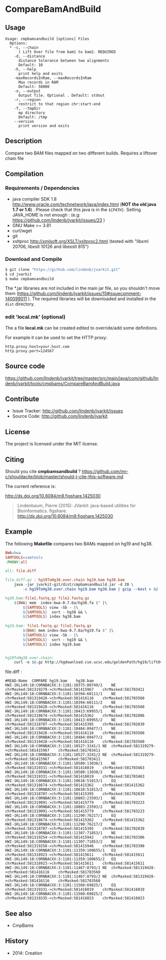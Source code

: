 # CompareBamAndBuild


## Usage

```
Usage: cmpbamsandbuild [options] Files
  Options:
  * -c, --chain
      ) Lift Over file from bam1 to bam2. REQUIRED
    -d, --distance
      distance tolerance between two alignments
      Default: 10
    -h, --help
      print help and exits
    -maxRecordsInRam, --maxRecordsInRam
      Max records in RAM
      Default: 50000
    -o, --output
      Output file. Optional . Default: stdout
    -r, --region
      restrict to that region chr:start-end
    -T, --tmpDir
      mp directory
      Default: /tmp
    --version
      print version and exits

```


## Description

Compare two  BAM files mapped on two different builds. Requires a liftover chain file

## Compilation

### Requirements / Dependencies

* java compiler SDK 1.8 http://www.oracle.com/technetwork/java/index.html (**NOT the old java 1.7 or 1.6**) . Please check that this java is in the `${PATH}`. Setting JAVA_HOME is not enough : (e.g: https://github.com/lindenb/jvarkit/issues/23 )
* GNU Make >= 3.81
* curl/wget
* git
* xsltproc http://xmlsoft.org/XSLT/xsltproc2.html (tested with "libxml 20706, libxslt 10126 and libexslt 815")


### Download and Compile

```bash
$ git clone "https://github.com/lindenb/jvarkit.git"
$ cd jvarkit
$ make cmpbamsandbuild
```

The *.jar libraries are not included in the main jar file, so you shouldn't move them (https://github.com/lindenb/jvarkit/issues/15#issuecomment-140099011 ).
The required libraries will be downloaded and installed in the `dist` directory.

### edit 'local.mk' (optional)

The a file **local.mk** can be created edited to override/add some definitions.

For example it can be used to set the HTTP proxy:

```
http.proxy.host=your.host.com
http.proxy.port=124567
```
## Source code 

https://github.com/lindenb/jvarkit/tree/master/src/main/java/com/github/lindenb/jvarkit/tools/cmpbams/CompareBamAndBuild.java

## Contribute

- Issue Tracker: http://github.com/lindenb/jvarkit/issues
- Source Code: http://github.com/lindenb/jvarkit

## License

The project is licensed under the MIT license.

## Citing

Should you cite **cmpbamsandbuild** ? https://github.com/mr-c/shouldacite/blob/master/should-I-cite-this-software.md

The current reference is:

http://dx.doi.org/10.6084/m9.figshare.1425030

> Lindenbaum, Pierre (2015): JVarkit: java-based utilities for Bioinformatics. figshare.
> http://dx.doi.org/10.6084/m9.figshare.1425030

 

## Example

The following **Makefile** compares two BAMs mapped on hg19 and hg38.

```makefile
BWA=bwa
SAMTOOLS=samtools
.PHONY:all

all: file.diff

file.diff.gz : hg19ToHg38.over.chain hg19.bam hg38.bam
	java -jar jvarkit-git/dist/cmpbamsandbuild.jar -d 20 \
	    -c hg19ToHg38.over.chain hg19.bam hg38.bam | gzip --best > $@

hg38.bam:file1.fastq.gz file2.fastq.gz
	${BWA} mem  index-bwa-0.7.6a/hg38.fa $^ |\
		${SAMTOOLS} view -Sb - |\
		${SAMTOOLS}  sort - hg38 && \
		${SAMTOOLS} index hg38.bam
		
hg19.bam: file1.fastq.gz file2.fastq.gz
		${BWA} mem index-bwa-0.7.6a/hg19.fa $^ |\
		${SAMTOOLS} view -Sb - |\
		${SAMTOOLS}  sort - hg19 && \
		${SAMTOOLS} index hg19.bam


hg19ToHg38.over.chain:
	curl -o $@.gz http://hgdownload.cse.ucsc.edu/goldenPath/hg19/liftOver/$@.gz && gunzip -f $@.gz

```

file.diff :
```tsv
#READ-Name	COMPARE	hg19.bam	hg38.bam
HWI-1KL149:18:C0RNBACXX:3:1101:10375:80749/2	NE	chrMasked:581319279->chrMasked:581415967	chrMasked:581703411
HWI-1KL149:18:C0RNBACXX:3:1101:10394:60111/1	NE	chrMasked:581319428->chrMasked:581416116	chrMasked:581703560
HWI-1KL149:18:C0RNBACXX:3:1101:10394:60111/2	NE	chrMasked:581319428->chrMasked:581416116	chrMasked:581703560
HWI-1KL149:18:C0RNBACXX:3:1101:10413:69955/1	NE	chrMasked:581318674->chrMasked:581415362	chrMasked:581702806
HWI-1KL149:18:C0RNBACXX:3:1101:10413:69955/2	NE	chrMasked:581318707->chrMasked:581415395	chrMasked:581702839
HWI-1KL149:18:C0RNBACXX:3:1101:10484:89477/1	NE	chrMasked:581319428->chrMasked:581416116	chrMasked:581703560
HWI-1KL149:18:C0RNBACXX:3:1101:10484:89477/2	NE	chrMasked:581319428->chrMasked:581416116	chrMasked:581703560
HWI-1KL149:18:C0RNBACXX:3:1101:10527:3241/1	NE	chrMasked:581319279->chrMasked:581415967	chrMasked:581703411
HWI-1KL149:18:C0RNBACXX:3:1101:10527:3241/2	NE	chrMasked:581319279->chrMasked:581415967	chrMasked:581703411
HWI-1KL149:18:C0RNBACXX:3:1101:10580:13030/1	NE	chrMasked:581319331->chrMasked:581416019	chrMasked:581703463
HWI-1KL149:18:C0RNBACXX:3:1101:10580:13030/2	NE	chrMasked:581319331->chrMasked:581416019	chrMasked:581703463
HWI-1KL149:18:C0RNBACXX:3:1101:10618:51813/1	EQ	chrMasked:581318674->chrMasked:581415362	chrMasked:581415362
HWI-1KL149:18:C0RNBACXX:3:1101:10618:51813/2	NE	chrMasked:581318707->chrMasked:581415395	chrMasked:581702839
HWI-1KL149:18:C0RNBACXX:3:1101:10803:23593/1	NE	chrMasked:581319091->chrMasked:581415779	chrMasked:581703223
HWI-1KL149:18:C0RNBACXX:3:1101:10803:23593/2	NE	chrMasked:581319091->chrMasked:581415779	chrMasked:581703223
HWI-1KL149:18:C0RNBACXX:3:1101:11290:76217/1	EQ	chrMasked:581318674->chrMasked:581415362	chrMasked:581415362
HWI-1KL149:18:C0RNBACXX:3:1101:11290:76217/2	NE	chrMasked:581318707->chrMasked:581415395	chrMasked:581702839
HWI-1KL149:18:C0RNBACXX:3:1101:11307:71853/1	NE	chrMasked:581319254->chrMasked:581415942	chrMasked:581703386
HWI-1KL149:18:C0RNBACXX:3:1101:11307:71853/2	NE	chrMasked:581319258->chrMasked:581415946	chrMasked:581703390
HWI-1KL149:18:C0RNBACXX:3:1101:11359:100655/1	EQ	chrMasked:581318923->chrMasked:581415611	chrMasked:581415611
HWI-1KL149:18:C0RNBACXX:3:1101:11359:100655/2	EQ	chrMasked:581318923->chrMasked:581415611	chrMasked:581415611
HWI-1KL149:18:C0RNBACXX:3:1101:11467:8793/1	NE	chrMasked:581319428->chrMasked:581416116	chrMasked:581703560
HWI-1KL149:18:C0RNBACXX:3:1101:11467:8793/2	NE	chrMasked:581319428->chrMasked:581416116	chrMasked:581703560
HWI-1KL149:18:C0RNBACXX:3:1101:11560:69825/1	EQ	chrMasked:581319331->chrMasked:581416019	chrMasked:581416019
HWI-1KL149:18:C0RNBACXX:3:1101:11560:69825/2	EQ	chrMasked:581319335->chrMasked:581416023	chrMasked:581416023

```


## See also

* CmpBams

## History

* 2014: Creation
 
 

